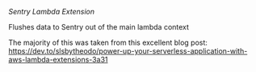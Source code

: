 *Sentry Lambda Extension*

Flushes data to Sentry out of the main lambda context

The majority of this was taken from this excellent blog post: https://dev.to/slsbytheodo/power-up-your-serverless-application-with-aws-lambda-extensions-3a31
